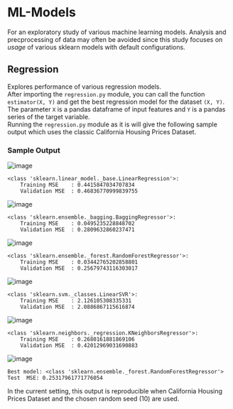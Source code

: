 # ML-Models
For an exploratory study of various machine learning models. Analysis and precprocessing of data may often be avoided since this study focuses on *usage* of various sklearn models with default configurations.

## Regression
Explores performance of various regression models.<br>
After importing the `regression.py` module, you can call the function `estimator(X, Y)` and get the best regression model for the dataset `(X, Y)`.<br>
The parameter `X` is a pandas dataframe of input features and `Y` is a pandas series of the target variable.<br>
Running the `regression.py` module as it is will give the following sample output which uses the classic California Housing Prices Dataset.

### Sample Output

![image](https://user-images.githubusercontent.com/51118633/159784912-aebb2345-38f0-421d-ab52-b035f144b52c.png)
```
<class 'sklearn.linear_model._base.LinearRegression'>:
	Training MSE	: 0.4415847034707834
	Validation MSE	: 0.46836770999839755

```
![image](https://user-images.githubusercontent.com/51118633/159785276-360dc152-fe95-45c6-a197-0a016911ab1e.png)
```
<class 'sklearn.ensemble._bagging.BaggingRegressor'>:
	Training MSE	: 0.0495235228848702
	Validation MSE	: 0.2809632860237471 

```
![image](https://user-images.githubusercontent.com/51118633/159785399-735a9e9f-d5e2-4ae9-9878-b57158a10aa7.png)
```
<class 'sklearn.ensemble._forest.RandomForestRegressor'>:
	Training MSE	: 0.03442765202858801
	Validation MSE	: 0.25679743116303017 

```
![image](https://user-images.githubusercontent.com/51118633/159785523-449efd12-b391-4016-aead-38e3be120aaf.png)
```
<class 'sklearn.svm._classes.LinearSVR'>:
	Training MSE	: 2.126105308335331
	Validation MSE	: 2.0886867115616874  

```
![image](https://user-images.githubusercontent.com/51118633/159785609-416a68a0-724d-43e2-b53d-1339b6257c2d.png)
```
<class 'sklearn.neighbors._regression.KNeighborsRegressor'>:
	Training MSE	: 0.2680161881869106
	Validation MSE	: 0.42012969031690883

```
![image](https://user-images.githubusercontent.com/51118633/159785982-119b2a40-396c-4966-b28e-5fee87ef2ecf.png)
```
Best model: <class 'sklearn.ensemble._forest.RandomForestRegressor'>
Test  MSE: 0.25317961771776054
```
In the current setting, this output is reproducible when California Housing Prices Dataset and the chosen random seed (10) are used.
